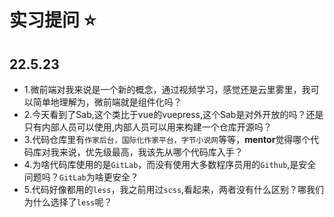 # 实习提问 :star:
## 22.5.23
- 1.微前端对我来说是一个新的概念，通过视频学习，感觉还是云里雾里，我可以简单地理解为，微前端就是组件化吗？
- 2.今天看到了Sab,这个类比于vue的vuepress,这个Sab是对外开放的吗？还是只有内部人员可以使用,内部人员可以用来构建一个仓库开源吗？
- 3.代码仓库里有`作家后台，国际化作家平台，字节小说网`等等，**mentor**觉得哪个代码库对我来说，优先级最高，我该先从哪个代码库入手？
- 4.为啥代码库使用的是`GitLab`，而没有使用大多数程序员用的`Github`,是安全问题吗？`GitLab`为啥更安全？
- 5.代码好像都用的`less`，我之前用过`scss`,看起来，两者没有什么区别？哪我们为什么选择了`less`呢？